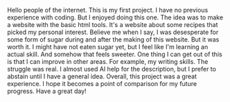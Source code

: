 Hello people of the internet. This is my first project. I have no previous experience with coding. But I enjoyed doing this one. 
The idea was to make a website with the basic html tools. It's a website about some recipes that picked my personal interest. Believe me when I say, I was desesperate for some form of sugar during and after the making of this website. But it was worth it. I might have not eaten sugar yet, but I feel like I'm learning an actual skill. And somehow that feels sweeter.
One thing I can get out of this is that I can improve in other areas. For example, my writing skills. The struggle was real. I almost used AI help for the description, but I prefer to abstain until I have a general idea. Overall, this project was a great experience. I hope it becomes a point of comparison for my future progress.
Have a great day!